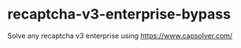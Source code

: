 # recaptcha-v3-enterprise-bypass
Solve any recaptcha v3 enterprise using https://www.capsolver.com/



                                                                                                     
